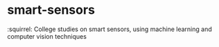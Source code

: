 # smart-sensors
:squirrel: College studies on smart sensors, using machine learning and computer vision techniques 
